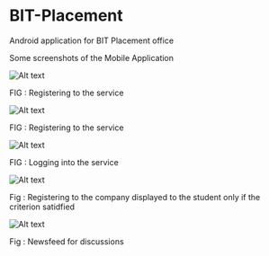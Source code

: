 # BIT-Placement
Android application for BIT Placement office

Some screenshots of the Mobile Application


![Alt text](Screenshot_2017-04-03-14-53-32.png?raw=true "Title")

FIG : Registering to the service

![Alt text](Screenshot_2017-04-03-14-53-36.png?raw=true "Title")

FIG :  Registering to the service

![Alt text](Screenshot_2017-04-03-14-53-23.png?raw=true "Title")

FIG : Logging into the service

![Alt text](Screenshot_2017-04-03-16-07-09.png?raw=true "Title")

Fig : Registering to the company displayed to the student only if the criterion satidfied

![Alt text](Screenshot_2017-04-03-14-52-40.png?raw=true "Title")

Fig : Newsfeed for discussions

